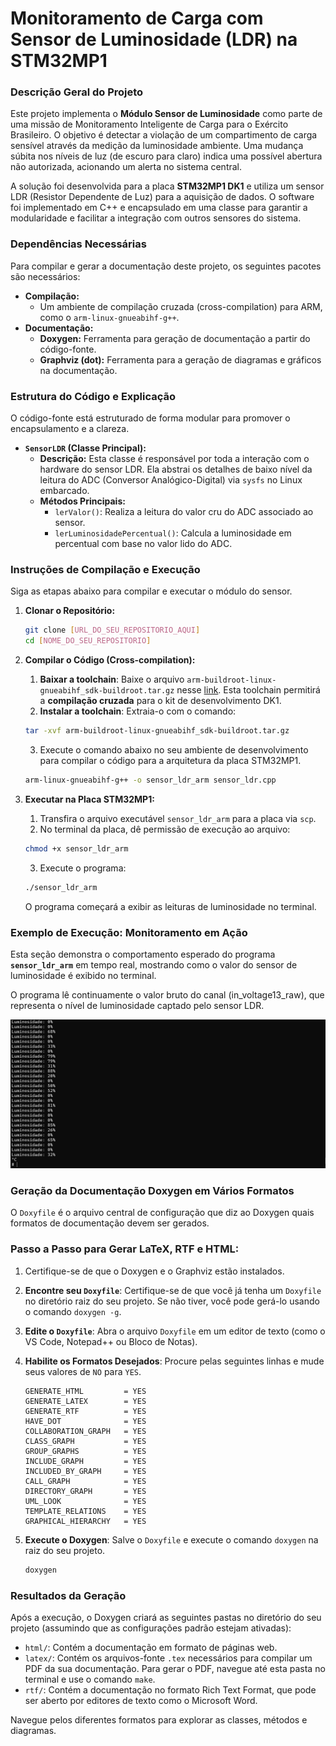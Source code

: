 # Monitoramento de Carga com Sensor de Luminosidade (LDR) na STM32MP1

### Descrição Geral do Projeto

Este projeto implementa o **Módulo Sensor de Luminosidade** como parte de uma missão de Monitoramento Inteligente de Carga para o Exército Brasileiro. O objetivo é detectar a violação de um compartimento de carga sensível através da medição da luminosidade ambiente. Uma mudança súbita nos níveis de luz (de escuro para claro) indica uma possível abertura não autorizada, acionando um alerta no sistema central.

A solução foi desenvolvida para a placa **STM32MP1 DK1** e utiliza um sensor LDR (Resistor Dependente de Luz) para a aquisição de dados. O software foi implementado em C++ e encapsulado em uma classe para garantir a modularidade e facilitar a integração com outros sensores do sistema.

### Dependências Necessárias

Para compilar e gerar a documentação deste projeto, os seguintes pacotes são necessários:

* **Compilação:**
    * Um ambiente de compilação cruzada (cross-compilation) para ARM, como o `arm-linux-gnueabihf-g++`.
* **Documentação:**
    * **Doxygen:** Ferramenta para geração de documentação a partir do código-fonte.
    * **Graphviz (dot):** Ferramenta para a geração de diagramas e gráficos na documentação.

### Estrutura do Código e Explicação

O código-fonte está estruturado de forma modular para promover o encapsulamento e a clareza.

* **`SensorLDR` (Classe Principal):**
    * **Descrição:** Esta classe é responsável por toda a interação com o hardware do sensor LDR. Ela abstrai os detalhes de baixo nível da leitura do ADC (Conversor Analógico-Digital) via `sysfs` no Linux embarcado.
    * **Métodos Principais:**
        * `lerValor()`: Realiza a leitura do valor cru do ADC associado ao sensor.
        * `lerLuminosidadePercentual()`: Calcula a luminosidade em percentual com base no valor lido do ADC.

### Instruções de Compilação e Execução

Siga as etapas abaixo para compilar e executar o módulo do sensor.

1.  **Clonar o Repositório:**
    ```bash
    git clone [URL_DO_SEU_REPOSITORIO_AQUI]
    cd [NOME_DO_SEU_REPOSITORIO]
    ```

2.  **Compilar o Código (Cross-compilation):**
    1.  **Baixar a toolchain**: Baixe o arquivo `arm-buildroot-linux-gnueabihf_sdk-buildroot.tar.gz` nesse [link](https://drive.google.com/file/d/1qpq3QeK5f7T061LFA0JlJz2fgMQDvyMn/view). Esta toolchain permitirá a **compilação cruzada** para o kit de desenvolvimento DK1.
    2.  **Instalar a toolchain**: Extraia-o com o comando:
    ```bash
    tar -xvf arm-buildroot-linux-gnueabihf_sdk-buildroot.tar.gz
    ```
    3.  Execute o comando abaixo no seu ambiente de desenvolvimento para compilar o código para a arquitetura da placa STM32MP1.
    ```bash
    arm-linux-gnueabihf-g++ -o sensor_ldr_arm sensor_ldr.cpp
    ```

3.  **Executar na Placa STM32MP1:**
    1.  Transfira o arquivo executável `sensor_ldr_arm` para a placa via `scp`.
    2.  No terminal da placa, dê permissão de execução ao arquivo:
    ```bash
    chmod +x sensor_ldr_arm
    ```
    3.  Execute o programa:
    ```bash
    ./sensor_ldr_arm
    ```
    O programa começará a exibir as leituras de luminosidade no terminal.


### Exemplo de Execução: Monitoramento em Ação

Esta seção demonstra o comportamento esperado do programa **`sensor_ldr_arm`** em tempo real, mostrando como o valor do sensor de luminosidade é exibido no terminal.

O programa lê continuamente o valor bruto do canal (in_voltage13_raw), que representa o nível de luminosidade captado pelo sensor LDR.

![Execução do programa no terminal](./assets/leitura_sensor.png)


### Geração da Documentação Doxygen em Vários Formatos

O `Doxyfile` é o arquivo central de configuração que diz ao Doxygen quais formatos de documentação devem ser gerados.

### Passo a Passo para Gerar LaTeX, RTF e HTML:

1.  Certifique-se de que o Doxygen e o Graphviz estão instalados.

2.  **Encontre seu `Doxyfile`**: Certifique-se de que você já tenha um `Doxyfile` no diretório raiz do seu projeto. Se não tiver, você pode gerá-lo usando o comando `doxygen -g`.

3.  **Edite o `Doxyfile`**: Abra o arquivo `Doxyfile` em um editor de texto (como o VS Code, Notepad++ ou Bloco de Notas).

4.  **Habilite os Formatos Desejados**: Procure pelas seguintes linhas e mude seus valores de `NO` para `YES`.

    ```
    GENERATE_HTML         = YES
    GENERATE_LATEX        = YES
    GENERATE_RTF          = YES
    HAVE_DOT              = YES
    COLLABORATION_GRAPH   = YES
    CLASS_GRAPH           = YES
    GROUP_GRAPHS          = YES
    INCLUDE_GRAPH         = YES
    INCLUDED_BY_GRAPH     = YES
    CALL_GRAPH            = YES
    DIRECTORY_GRAPH       = YES
    UML_LOOK              = YES
    TEMPLATE_RELATIONS    = YES
    GRAPHICAL_HIERARCHY   = YES
    ```

5.  **Execute o Doxygen**: Salve o `Doxyfile` e execute o comando `doxygen` na raiz do seu projeto.

    ```bash
    doxygen
    ```

### Resultados da Geração

Após a execução, o Doxygen criará as seguintes pastas no diretório do seu projeto (assumindo que as configurações padrão estejam ativadas):

* `html/`: Contém a documentação em formato de páginas web.
* `latex/`: Contém os arquivos-fonte `.tex` necessários para compilar um PDF da sua documentação. Para gerar o PDF, navegue até esta pasta no terminal e use o comando `make`.
* `rtf/`: Contém a documentação no formato Rich Text Format, que pode ser aberto por editores de texto como o Microsoft Word.

Navegue pelos diferentes formatos para explorar as classes, métodos e diagramas.
